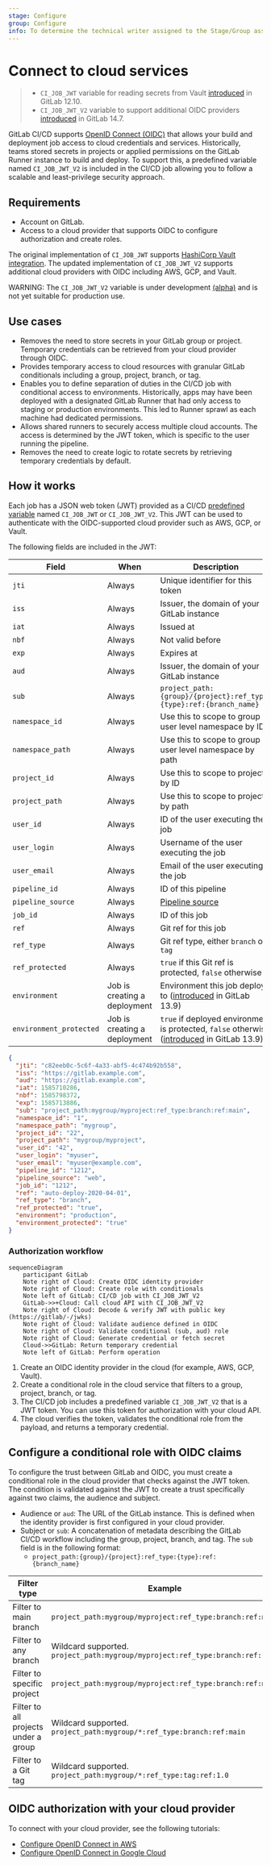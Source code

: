 ```yaml
---
stage: Configure
group: Configure
info: To determine the technical writer assigned to the Stage/Group associated with this page, see https://about.gitlab.com/handbook/engineering/ux/technical-writing/#assignments
---
```


# Connect to cloud services

> - `CI_JOB_JWT` variable for reading secrets from Vault [introduced](https://gitlab.com/gitlab-org/gitlab/-/issues/207125) in GitLab 12.10.
> - `CI_JOB_JWT_V2` variable to support additional OIDC providers [introduced](https://gitlab.com/gitlab-org/gitlab/-/issues/346737) in GitLab 14.7.

GitLab CI/CD supports [OpenID Connect (OIDC)](https://openid.net/connect/faq/) that allows your build and deployment job access to cloud credentials and services. Historically, teams stored secrets in projects or applied permissions on the GitLab Runner instance to build and deploy. To support this, a predefined variable named `CI_JOB_JWT_V2` is included in the CI/CD job allowing you to follow a scalable and least-privilege security approach.

## Requirements

- Account on GitLab.
- Access to a cloud provider that supports OIDC to configure authorization and create roles.

The original implementation of `CI_JOB_JWT` supports [HashiCorp Vault integration](../examples/authenticating-with-hashicorp-vault/). The updated implementation of `CI_JOB_JWT_V2` supports additional cloud providers with OIDC including AWS, GCP, and Vault.

WARNING:
The `CI_JOB_JWT_V2` variable is under development [(alpha)](https://about.gitlab.com/handbook/product/gitlab-the-product/#alpha) and is not yet suitable for production use.

## Use cases

- Removes the need to store secrets in your GitLab group or project. Temporary credentials can be retrieved from your cloud provider through OIDC.
- Provides temporary access to cloud resources with granular GitLab conditionals including a group, project, branch, or tag.
- Enables you to define separation of duties in the CI/CD job with conditional access to environments. Historically, apps may have been deployed with a designated GitLab Runner that had only access to staging or production environments. This led to Runner sprawl as each machine had dedicated permissions.
- Allows shared runners to securely access multiple cloud accounts. The access is determined by the JWT token, which is specific to the user running the pipeline.
- Removes the need to create logic to rotate secrets by retrieving temporary credentials by default.

## How it works

Each job has a JSON web token (JWT) provided as a CI/CD [predefined variable](../variables/predefined_variables.md) named `CI_JOB_JWT` or `CI_JOB_JWT_V2`. This JWT can be used to authenticate with the OIDC-supported cloud provider such as AWS, GCP, or Vault.

The following fields are included in the JWT:

| Field                   | When   | Description |
| ----------------------- | ------ | ----------- |
| `jti`                   | Always | Unique identifier for this token |
| `iss`                   | Always | Issuer, the domain of your GitLab instance |
| `iat`                   | Always | Issued at |
| `nbf`                   | Always | Not valid before |
| `exp`                   | Always | Expires at |
| `aud`                   | Always | Issuer, the domain of your GitLab instance |
| `sub`                   | Always |`project_path:{group}/{project}:ref_type:{type}:ref:{branch_name}` |
| `namespace_id`          | Always | Use this to scope to group or user level namespace by ID |
| `namespace_path`        | Always | Use this to scope to group or user level namespace by path |
| `project_id`            | Always | Use this to scope to project by ID |
| `project_path`          | Always | Use this to scope to project by path |
| `user_id`               | Always | ID of the user executing the job |
| `user_login`            | Always | Username of the user executing the job |
| `user_email`            | Always | Email of the user executing the job |
| `pipeline_id`           | Always | ID of this pipeline |
| `pipeline_source`       | Always | [Pipeline source](../jobs/job_control.md#common-if-clauses-for-rules) |
| `job_id`                | Always | ID of this job |
| `ref`                   | Always | Git ref for this job |
| `ref_type`              | Always | Git ref type, either `branch` or `tag` |
| `ref_protected`         | Always | `true` if this Git ref is protected, `false` otherwise |
| `environment`           | Job is creating a deployment | Environment this job deploys to ([introduced](https://gitlab.com/gitlab-org/gitlab/-/issues/294440) in GitLab 13.9) |
| `environment_protected` | Job is creating a deployment |`true` if deployed environment is protected, `false` otherwise ([introduced](https://gitlab.com/gitlab-org/gitlab/-/issues/294440) in GitLab 13.9) |

```json
{
  "jti": "c82eeb0c-5c6f-4a33-abf5-4c474b92b558",
  "iss": "https://gitlab.example.com",
  "aud": "https://gitlab.example.com",
  "iat": 1585710286,
  "nbf": 1585798372,
  "exp": 1585713886,
  "sub": "project_path:mygroup/myproject:ref_type:branch:ref:main",
  "namespace_id": "1",
  "namespace_path": "mygroup",
  "project_id": "22",
  "project_path": "mygroup/myproject",
  "user_id": "42",
  "user_login": "myuser",
  "user_email": "myuser@example.com",
  "pipeline_id": "1212",
  "pipeline_source": "web",
  "job_id": "1212",
  "ref": "auto-deploy-2020-04-01",
  "ref_type": "branch",
  "ref_protected": "true",
  "environment": "production",
  "environment_protected": "true"
}
```

### Authorization workflow

```mermaid
sequenceDiagram
    participant GitLab
    Note right of Cloud: Create OIDC identity provider
    Note right of Cloud: Create role with conditionals
    Note left of GitLab: CI/CD job with CI_JOB_JWT_V2
    GitLab->>+Cloud: Call cloud API with CI_JOB_JWT_V2
    Note right of Cloud: Decode & verify JWT with public key (https://gitlab/-/jwks)
    Note right of Cloud: Validate audience defined in OIDC
    Note right of Cloud: Validate conditional (sub, aud) role
    Note right of Cloud: Generate credential or fetch secret
    Cloud->>GitLab: Return temporary credential
    Note left of GitLab: Perform operation

```

1. Create an OIDC identity provider in the cloud (for example, AWS, GCP, Vault).
1. Create a conditional role in the cloud service that filters to a group, project, branch, or tag.
1. The CI/CD job includes a predefined variable `CI_JOB_JWT_V2` that is a JWT token. You can use this token for authorization with your cloud API.
1. The cloud verifies the token, validates the conditional role from the payload, and returns a temporary credential.

## Configure a conditional role with OIDC claims

To configure the trust between GitLab and OIDC, you must create a conditional role in the cloud provider that checks against the JWT token. The condition is validated against the JWT to create a trust specifically against two claims, the audience and subject.

- Audience or `aud`: The URL of the GitLab instance. This is defined when the identity provider is first configured in your cloud provider.
- Subject or `sub`: A concatenation of metadata describing the GitLab CI/CD workflow including the group, project, branch, and tag. The `sub` field is in the following format:
  - `project_path:{group}/{project}:ref_type:{type}:ref:{branch_name}`

| Filter type                          | Example                                                      |
| ------------------------------------ | ------------------------------------------------------------ |
| Filter to main branch                | `project_path:mygroup/myproject:ref_type:branch:ref:main`   |
| Filter to any branch                 | Wildcard supported. `project_path:mygroup/myproject:ref_type:branch:ref:*` |
| Filter to specific project           | `project_path:mygroup/myproject:ref_type:branch:ref:main` |
| Filter to all projects under a group | Wildcard supported. `project_path:mygroup/*:ref_type:branch:ref:main` |
| Filter to a Git tag                  | Wildcard supported. `project_path:mygroup/*:ref_type:tag:ref:1.0` |

## OIDC authorization with your cloud provider

To connect with your cloud provider, see the following tutorials:

- [Configure OpenID Connect in AWS](aws/index.md)
- [Configure OpenID Connect in Google Cloud](google_cloud/index.md)
